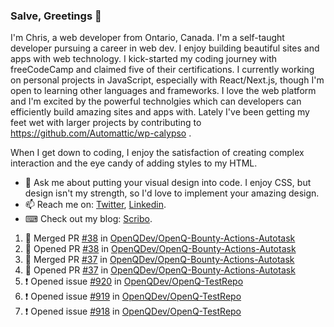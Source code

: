 ### Salve, Greetings 👋

I'm Chris, a web developer from Ontario, Canada. I'm a self-taught developer pursuing a career in web dev. I enjoy building beautiful sites and apps with web technology.
I kick-started my coding journey with freeCodeCamp and claimed five of their certifications.  I currently working on personal projects in JavaScript, especially with React/Next.js, though I'm open to learning other languages and frameworks. I love the web platform and I'm excited by the powerful technolgies which can developers can efficiently build amazing sites and apps with. Lately I've been getting my feet wet with larger projects by contributing to https://github.com/Automattic/wp-calypso .

When I get down to coding, I enjoy the satisfaction of creating complex interaction and the eye candy of adding styles to my HTML. 

- 💬 Ask me about putting your visual design into code. I enjoy CSS, but design isn't my strength, so I'd love to implement your amazing design.
- 📫 Reach me on: [Twitter](https://twitter.com/Christo28120856), [Linkedin](https://www.linkedin.com/in/christopher-stevers-07b9a5204/).
- ⌨ Check out my blog: [Scribo](https://christopherstevers.cf).
<!--
**Christopher-Stevers/Christopher-Stevers** is a ✨ _special_ ✨ repository because its `README.md` (this file) appears on your GitHub profile.

Here are some ideas to get you started:

- 🔭 I’m currently working on ...
- 🌱 I’m currently learning ...
- 👯 I’m looking to collaborate on ...
- 🤔 I’m looking for help with ...
- 😄 Pronouns: ...
- ⚡ Fun fact: ...
-->

<!--START_SECTION:activity-->
1. 🎉 Merged PR [#38](https://github.com/OpenQDev/OpenQ-Bounty-Actions-Autotask/pull/38) in [OpenQDev/OpenQ-Bounty-Actions-Autotask](https://github.com/OpenQDev/OpenQ-Bounty-Actions-Autotask)
2. 💪 Opened PR [#38](https://github.com/OpenQDev/OpenQ-Bounty-Actions-Autotask/pull/38) in [OpenQDev/OpenQ-Bounty-Actions-Autotask](https://github.com/OpenQDev/OpenQ-Bounty-Actions-Autotask)
3. 🎉 Merged PR [#37](https://github.com/OpenQDev/OpenQ-Bounty-Actions-Autotask/pull/37) in [OpenQDev/OpenQ-Bounty-Actions-Autotask](https://github.com/OpenQDev/OpenQ-Bounty-Actions-Autotask)
4. 💪 Opened PR [#37](https://github.com/OpenQDev/OpenQ-Bounty-Actions-Autotask/pull/37) in [OpenQDev/OpenQ-Bounty-Actions-Autotask](https://github.com/OpenQDev/OpenQ-Bounty-Actions-Autotask)
5. ❗️ Opened issue [#920](https://github.com/OpenQDev/OpenQ-TestRepo/issues/920) in [OpenQDev/OpenQ-TestRepo](https://github.com/OpenQDev/OpenQ-TestRepo)
6. ❗️ Opened issue [#919](https://github.com/OpenQDev/OpenQ-TestRepo/issues/919) in [OpenQDev/OpenQ-TestRepo](https://github.com/OpenQDev/OpenQ-TestRepo)
7. ❗️ Opened issue [#918](https://github.com/OpenQDev/OpenQ-TestRepo/issues/918) in [OpenQDev/OpenQ-TestRepo](https://github.com/OpenQDev/OpenQ-TestRepo)
<!--END_SECTION:activity-->
